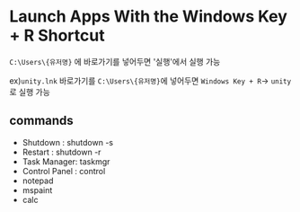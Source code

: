 # Launch Apps With the Windows Key + R Shortcut

`C:\Users\{유저명}` 에 바로가기를 넣어두면 '실행'에서 실행 가능

ex)`unity.lnk` 바로가기를 `C:\Users\{유저명}`에 넣어두면 `Windows Key + R`-> `unity`로 실행 가능


## commands
- Shutdown : shutdown -s 
- Restart : shutdown -r 
- Task Manager: taskmgr
- Control Panel : control
- notepad
- mspaint
- calc
